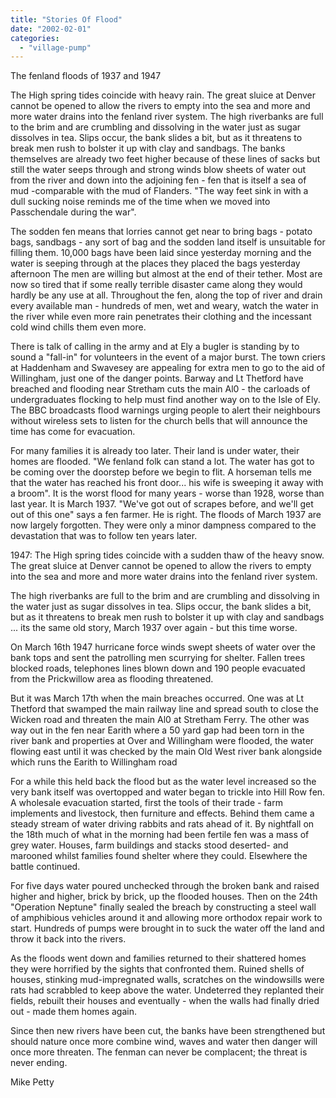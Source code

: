 ```yaml
---
title: "Stories Of Flood"
date: "2002-02-01"
categories: 
  - "village-pump"
---
```


The fenland floods of 1937 and 1947

The High spring tides coincide with heavy rain. The great sluice at Denver cannot be opened to allow the rivers to empty into the sea and more and more water drains into the fenland river system. The high riverbanks are full to the brim and are crumbling and dissolving in the water just as sugar dissolves in tea. Slips occur, the bank slides a bit, but as it threatens to break men rush to bolster it up with clay and sandbags. The banks themselves are already two feet higher because of these lines of sacks but still the water seeps through and strong winds blow sheets of water out from the river and down into the adjoining fen - fen that is itself a sea of mud -comparable with the mud of Flanders. "The way feet sink in with a dull sucking noise reminds me of the time when we moved into Passchendale during the war".

The sodden fen means that lorries cannot get near to bring bags - potato bags, sandbags - any sort of bag and the sodden land itself is unsuitable for filling them. 10,000 bags have been laid since yesterday morning and the water is seeping through at the places they placed the bags yesterday afternoon The men are willing but almost at the end of their tether. Most are now so tired that if some really terrible disaster came along they would hardly be any use at all. Throughout the fen, along the top of river and drain every available man - hundreds of men, wet and weary, watch the water in the river while even more rain penetrates their clothing and the incessant cold wind chills them even more.

There is talk of calling in the army and at Ely a bugler is standing by to sound a "fall-in" for volunteers in the event of a major burst. The town criers at Haddenham and Swavesey are appealing for extra men to go to the aid of Willingham, just one of the danger points. Barway and Lt Thetford have breached and flooding near Stretham cuts the main Al0 - the carloads of undergraduates flocking to help must find another way on to the Isle of Ely. The BBC broadcasts flood warnings urging people to alert their neighbours without wireless sets to listen for the church bells that will announce the time has come for evacuation.

For many families it is already too later. Their land is under water, their homes are flooded. "We fenland folk can stand a lot. The water has got to be coming over the doorstep before we begin to flit. A horseman tells me that the water has reached his front door... his wife is sweeping it away with a broom". It is the worst flood for many years - worse than 1928, worse than last year. It is March 1937. "We've got out of scrapes before, and we'll get out of this one" says a fen farmer. He is right. The floods of March 1937 are now largely forgotten. They were only a minor dampness compared to the devastation that was to follow ten years later.

1947: The High spring tides coincide with a sudden thaw of the heavy snow. The great sluice at Denver cannot be opened to allow the rivers to empty into the sea and more and more water drains into the fenland river system.

The high riverbanks are full to the brim and are crumbling and dissolving in the water just as sugar dissolves in tea. Slips occur, the bank slides a bit, but as it threatens to break men rush to bolster it up with clay and sandbags ... its the same old story, March 1937 over again - but this time worse.

On March 16th 1947 hurricane force winds swept sheets of water over the bank tops and sent the patrolling men scurrying for shelter. Fallen trees blocked roads, telephones lines blown down and 190 people evacuated from the Prickwillow area as flooding threatened.

But it was March 17th when the main breaches occurred. One was at Lt Thetford that swamped the main railway line and spread south to close the Wicken road and threaten the main Al0 at Stretham Ferry. The other was way out in the fen near Earith where a 50 yard gap had been torn in the river bank and properties at Over and Willingham were flooded, the water flowing east until it was checked by the main Old West river bank alongside which runs the Earith to Willingham road

For a while this held back the flood but as the water level increased so the very bank itself was overtopped and water began to trickle into Hill Row fen. A wholesale evacuation started, first the tools of their trade - farm implements and livestock, then furniture and effects. Behind them came a steady stream of water driving rabbits and rats ahead of it. By nightfall on the 18th much of what in the morning had been fertile fen was a mass of grey water. Houses, farm buildings and stacks stood deserted- and marooned whilst families found shelter where they could. Elsewhere the battle continued.

For five days water poured unchecked through the broken bank and raised higher and higher, brick by brick, up the flooded houses. Then on the 24th "Operation Neptune" finally sealed the breach by constructing a steel wall of amphibious vehicles around it and allowing more orthodox repair work to start. Hundreds of pumps were brought in to suck the water off the land and throw it back into the rivers.

As the floods went down and families returned to their shattered homes they were horrified by the sights that confronted them. Ruined shells of houses, stinking mud-impregnated walls, scratches on the windowsills were rats had scrabbled to keep above the water. Undeterred they replanted their fields, rebuilt their houses and eventually - when the walls had finally dried out - made them homes again.

Since then new rivers have been cut, the banks have been strengthened but should nature once more combine wind, waves and water then danger will once more threaten. The fenman can never be complacent; the threat is never ending.

Mike Petty
